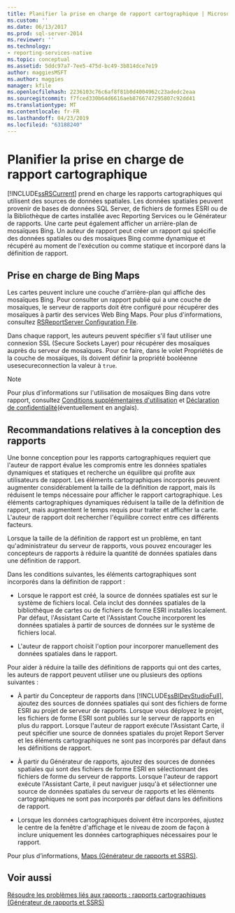 ```yaml
---
title: Planifier la prise en charge de rapport cartographique | Microsoft Docs
ms.custom: ''
ms.date: 06/13/2017
ms.prod: sql-server-2014
ms.reviewer: ''
ms.technology:
- reporting-services-native
ms.topic: conceptual
ms.assetid: 5ddc97a7-7ee5-475d-bc49-3b814dce7e19
author: maggiesMSFT
ms.author: maggies
manager: kfile
ms.openlocfilehash: 2236103c76c6af8f81b0d4004962c23adedc2eaa
ms.sourcegitcommit: f7fced330b64d6616aeb8766747295807c92dd41
ms.translationtype: MT
ms.contentlocale: fr-FR
ms.lasthandoff: 04/23/2019
ms.locfileid: "63188240"
---
```

# <a name="plan-for-map-report-support"></a>Planifier la prise en charge de rapport cartographique
  [!INCLUDE[ssRSCurrent](../includes/ssrscurrent-md.md)] prend en charge les rapports cartographiques qui utilisent des sources de données spatiales. Les données spatiales peuvent provenir de bases de données SQL Server, de fichiers de formes ESRI ou de la Bibliothèque de cartes installée avec Reporting Services ou le Générateur de rapports. Une carte peut également afficher un arrière-plan de mosaïques Bing. Un auteur de rapport peut créer un rapport qui spécifie des données spatiales ou des mosaïques Bing comme dynamique et récupéré au moment de l'exécution ou comme statique et incorporé dans la définition de rapport.  
  
## <a name="support-for-bing-maps"></a>Prise en charge de Bing Maps  
 Les cartes peuvent inclure une couche d'arrière-plan qui affiche des mosaïques Bing. Pour consulter un rapport publié qui a une couche de mosaïques, le serveur de rapports doit être configuré pour récupérer des mosaïques à partir des services Web Bing Maps. Pour plus d'informations, consultez [RSReportServer Configuration File](report-server/rsreportserver-config-configuration-file.md).  
  
 Dans chaque rapport, les auteurs peuvent spécifier s'il faut utiliser une connexion SSL (Secure Sockets Layer) pour récupérer des mosaïques auprès du serveur de mosaïques. Pour ce faire, dans le volet Propriétés de la couche de mosaïques, ils doivent définir la propriété booléenne usesecureconnection la valeur à `true`.  
  
> [!NOTE]  
>  Pour plus d'informations sur l'utilisation de mosaïques Bing dans votre rapport, consultez [Conditions supplémentaires d'utilisation](https://go.microsoft.com/fwlink/?LinkId=151371) et [Déclaration de confidentialité](https://go.microsoft.com/fwlink/?LinkId=151372)(éventuellement en anglais).  
  
## <a name="report-design-recommendations"></a>Recommandations relatives à la conception des rapports  
 Une bonne conception pour les rapports cartographiques requiert que l'auteur de rapport évalue les compromis entre les données spatiales dynamiques et statiques et recherche un équilibre qui profite aux utilisateurs de rapport. Les éléments cartographiques incorporés peuvent augmenter considérablement la taille de la définition de rapport, mais ils réduisent le temps nécessaire pour afficher le rapport cartographique. Les éléments cartographiques dynamiques réduisent la taille de la définition de rapport, mais augmentent le temps requis pour traiter et afficher la carte. L'auteur de rapport doit rechercher l'équilibre correct entre ces différents facteurs.  
  
 Lorsque la taille de la définition de rapport est un problème, en tant qu'administrateur du serveur de rapports, vous pouvez encourager les concepteurs de rapports à réduire la quantité de données spatiales dans une définition de rapport.  
  
 Dans les conditions suivantes, les éléments cartographiques sont incorporés dans la définition de rapport :  
  
-   Lorsque le rapport est créé, la source de données spatiales est sur le système de fichiers local. Cela inclut des données spatiales de la bibliothèque de cartes ou de fichiers de forme ESRI installés localement. Par défaut, l'Assistant Carte et l'Assistant Couche incorporent les données spatiales à partir de sources de données sur le système de fichiers local.  
  
-   L'auteur de rapport choisit l'option pour incorporer manuellement des données spatiales dans le rapport.  
  
 Pour aider à réduire la taille des définitions de rapports qui ont des cartes, les auteurs de rapport peuvent utiliser une ou plusieurs des options suivantes :  
  
-   À partir du Concepteur de rapports dans [!INCLUDE[ssBIDevStudioFull](../includes/ssbidevstudiofull-md.md)], ajoutez des sources de données spatiales qui sont des fichiers de forme ESRI au projet de serveur de rapports. Lorsque vous déployez le projet, les fichiers de forme ESRI sont publiés sur le serveur de rapports en plus du rapport. Lorsque l'auteur de rapport exécute l'Assistant Carte, il peut spécifier une source de données spatiales du projet Report Server et les éléments cartographiques ne sont pas incorporés par défaut dans les définitions de rapport.  
  
-   À partir du Générateur de rapports, ajoutez des sources de données spatiales qui sont des fichiers de forme ESRI en sélectionnant des fichiers de forme du serveur de rapports. Lorsque l'auteur de rapport exécute l'Assistant Carte, il peut naviguer jusqu'à et sélectionner une source de données spatiales du serveur de rapports et les éléments cartographiques ne sont pas incorporés par défaut dans les définitions de rapport.  
  
-   Lorsque les données cartographiques doivent être incorporées, ajustez le centre de la fenêtre d'affichage et le niveau de zoom de façon à inclure uniquement les données cartographiques nécessaires pour le rapport.  
  
 Pour plus d’informations, [Maps &#40;Générateur de rapports et SSRS&#41;](report-design/maps-report-builder-and-ssrs.md).  
  
## <a name="see-also"></a>Voir aussi  
 [Résoudre les problèmes liés aux rapports : rapports cartographiques &#40;Générateur de rapports et SSRS&#41;](report-design/troubleshoot-reports-map-reports-report-builder-and-ssrs.md)  
  
  
